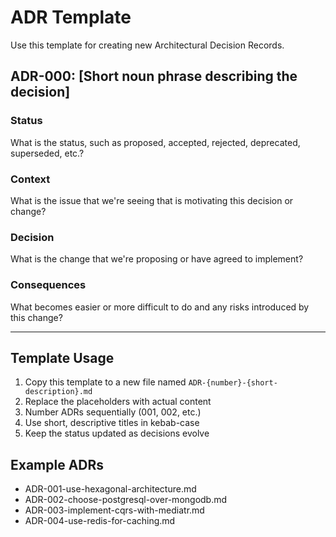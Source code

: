 # ADR Template

Use this template for creating new Architectural Decision Records.

## ADR-000: [Short noun phrase describing the decision]

### Status

What is the status, such as proposed, accepted, rejected, deprecated, superseded, etc.?

### Context

What is the issue that we're seeing that is motivating this decision or change?

### Decision

What is the change that we're proposing or have agreed to implement?

### Consequences

What becomes easier or more difficult to do and any risks introduced by this change?

---

## Template Usage

1. Copy this template to a new file named `ADR-{number}-{short-description}.md`
2. Replace the placeholders with actual content
3. Number ADRs sequentially (001, 002, etc.)
4. Use short, descriptive titles in kebab-case
5. Keep the status updated as decisions evolve

## Example ADRs

- ADR-001-use-hexagonal-architecture.md
- ADR-002-choose-postgresql-over-mongodb.md  
- ADR-003-implement-cqrs-with-mediatr.md
- ADR-004-use-redis-for-caching.md